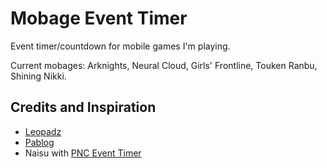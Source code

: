# Mobage Event Timer

Event timer/countdown for mobile games I'm playing.

Current mobages: Arknights, Neural Cloud, Girls' Frontline, Touken Ranbu, Shining Nikki.

## Credits and Inspiration
* [Leopadz](https://gist.github.com/lopadz/43ae80d5f8af72b4232233eaccb9df8e)
* [Pablog](https://github.com/pablog1/JS-Multi-Countdown)
* Naisu with [PNC Event Timer](https://github.com/naisu/PNC-Event-Timer)
